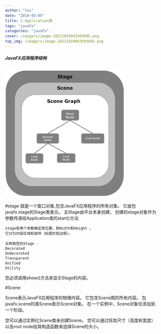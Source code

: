 ```yaml
---
author: "lei"
date: "2019-03-05"
title: 2.Application类
tags: "javaFx"
categories: "javaFx"
cover: /imagers/image-20221029043503605.png
top_img: /imagers/image-20221029043503605.png
---
```


##### JavaFX应用程序结构

![image-20221030054100416](imagers/image-20221030054100416.png)

#stage
就是一个窗口对象,包含JavaFX应用程序的所有对象。
它由包javafx.stage的Stage类表示。 主Stage由平台本身创建。
创建的stage对象作为参数传递给Application类的start()方法

    stage有两个参数确定其位置，即Width和Height 。
    它分为内容区域和装饰（标题栏和边框）。
    
    五种类型的Stage -
    Decorated
    Undecorated
    Transparent
    Unified
    Utility

您必须调用show()方法来显示Stage的内容。

#Scene

Scene表示JavaFX应用程序的物理内容。 它包含Scene图的所有内容。 
包javafx.scene的类Scene表示Scene对象。 在一个实例中，Scene对象仅添加到一个阶段。

您可以通过实例化Scene类来创建Scene。 您可以通过将其尺寸（高度和宽度）
以及root node给其构造函数来选择Scene的大小。